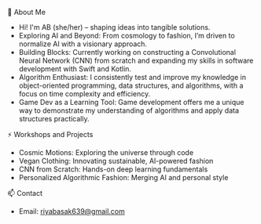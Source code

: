 🐝 About Me

- Hi! I'm AB (she/her) – shaping ideas into tangible solutions.
- Exploring AI and Beyond: From cosmology to fashion, I’m driven to normalize AI with a visionary approach.
- Building Blocks: Currently working on constructing a Convolutional Neural Network (CNN) from scratch and expanding my skills in software development with Swift and Kotlin.
- Algorithm Enthusiast: I consistently test and improve my knowledge in object-oriented programming, data structures, and algorithms, with a focus on time complexity and efficiency.
- Game Dev as a Learning Tool: Game development offers me a unique way to demonstrate my understanding of algorithms and apply data structures practically.

⚡ Workshops and Projects

- Cosmic Motions: Exploring the universe through code
- Vegan Clothing: Innovating sustainable, AI-powered fashion
- CNN from Scratch: Hands-on deep learning fundamentals
- Personalized Algorithmic Fashion: Merging AI and personal style

📫 Contact

- Email: riyabasak639@gmail.com
